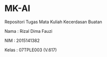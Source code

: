 # MK-AI
Repositori Tugas Mata Kuliah Kecerdasan Buatan 

Nama : Rizal Dima Fauzi 

NIM : 2015141382

Kelas : 07TPLE003 (V.617)
